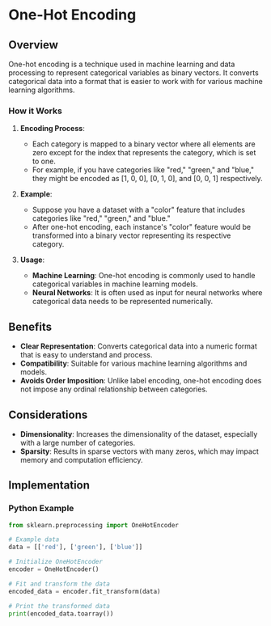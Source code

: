 # One-Hot Encoding

## Overview
One-hot encoding is a technique used in machine learning and data processing to represent categorical variables as binary vectors. It converts categorical data into a format that is easier to work with for various machine learning algorithms.

### How it Works

1. **Encoding Process**:
   - Each category is mapped to a binary vector where all elements are zero except for the index that represents the category, which is set to one.
   - For example, if you have categories like "red," "green," and "blue," they might be encoded as [1, 0, 0], [0, 1, 0], and [0, 0, 1] respectively.

2. **Example**:
   - Suppose you have a dataset with a "color" feature that includes categories like "red," "green," and "blue."
   - After one-hot encoding, each instance's "color" feature would be transformed into a binary vector representing its respective category.

3. **Usage**:
   - **Machine Learning**: One-hot encoding is commonly used to handle categorical variables in machine learning models.
   - **Neural Networks**: It is often used as input for neural networks where categorical data needs to be represented numerically.

## Benefits

- **Clear Representation**: Converts categorical data into a numeric format that is easy to understand and process.
- **Compatibility**: Suitable for various machine learning algorithms and models.
- **Avoids Order Imposition**: Unlike label encoding, one-hot encoding does not impose any ordinal relationship between categories.

## Considerations

- **Dimensionality**: Increases the dimensionality of the dataset, especially with a large number of categories.
- **Sparsity**: Results in sparse vectors with many zeros, which may impact memory and computation efficiency.

## Implementation

### Python Example

```python
from sklearn.preprocessing import OneHotEncoder

# Example data
data = [['red'], ['green'], ['blue']]

# Initialize OneHotEncoder
encoder = OneHotEncoder()

# Fit and transform the data
encoded_data = encoder.fit_transform(data)

# Print the transformed data
print(encoded_data.toarray())
